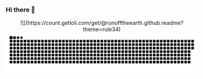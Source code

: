 ### Hi there 👋
<center>![](https://count.getloli.com/get/@runofftheearth.github.readme?theme=rule34)</center>

<picture>
  <source media="(prefers-color-scheme: dark)" srcset="https://raw.githubusercontent.com/runofftheearth/runofftheearth/output/github-contribution-grid-snake-dark.svg">
  <source media="(prefers-color-scheme: light)" srcset="https://raw.githubusercontent.com/runofftheearth/runofftheearth/output/github-contribution-grid-snake.svg">
  <img alt="github contribution grid snake animation" src="https://raw.githubusercontent.com/runofftheearth/runofftheearth/output/github-contribution-grid-snake.svg">
</picture>

<!--
**runofftheearth/runofftheearth** is a ✨ _special_ ✨ repository because its `README.md` (this file) appears on your GitHub profile.

Here are some ideas to get you started:

- 🔭 I’m currently working on ...
- 🌱 I’m currently learning ...
- 👯 I’m looking to collaborate on ...
- 🤔 I’m looking for help with ...
- 💬 Ask me about ...
- 📫 How to reach me: ...
- 😄 Pronouns: ...
- ⚡ Fun fact: ...
-->
